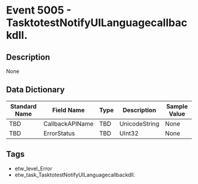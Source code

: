 # Event 5005 - TasktotestNotifyUILanguagecallbackdll.

## Description
None

## Data Dictionary
|Standard Name|Field Name|Type|Description|Sample Value|
|---|---|---|---|---|
|TBD|CallbackAPIName|TBD|UnicodeString|None|None|
|TBD|ErrorStatus|TBD|UInt32|None|None|

## Tags
* etw_level_Error
* etw_task_TasktotestNotifyUILanguagecallbackdll.